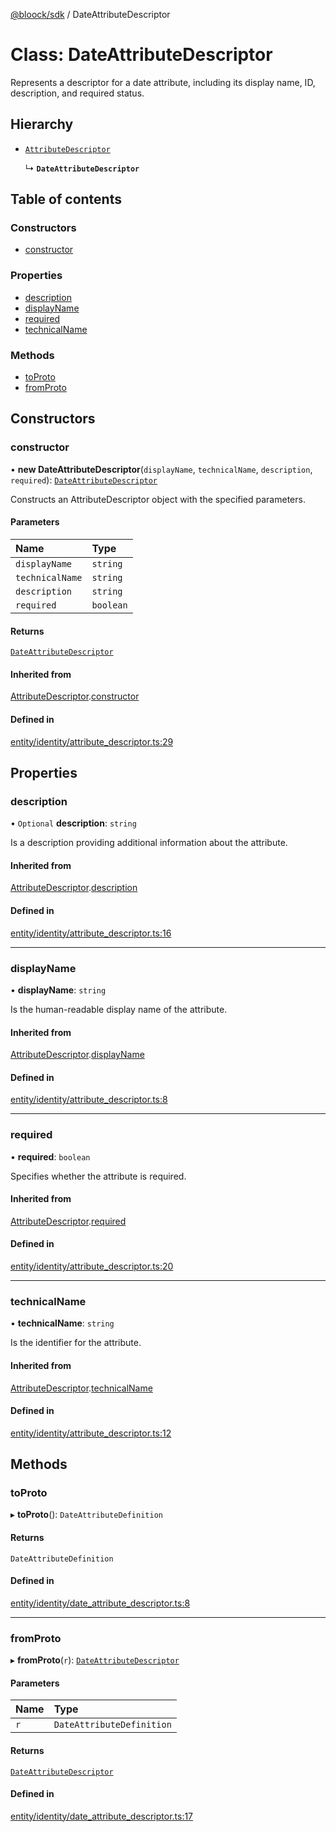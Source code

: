 [@bloock/sdk](../index.md) / DateAttributeDescriptor

# Class: DateAttributeDescriptor

Represents a descriptor for a date attribute, including its display name, ID, description, and required status.

## Hierarchy

- [`AttributeDescriptor`](AttributeDescriptor.md)

  ↳ **`DateAttributeDescriptor`**

## Table of contents

### Constructors

- [constructor](DateAttributeDescriptor.md#constructor)

### Properties

- [description](DateAttributeDescriptor.md#description)
- [displayName](DateAttributeDescriptor.md#displayname)
- [required](DateAttributeDescriptor.md#required)
- [technicalName](DateAttributeDescriptor.md#technicalname)

### Methods

- [toProto](DateAttributeDescriptor.md#toproto)
- [fromProto](DateAttributeDescriptor.md#fromproto)

## Constructors

### constructor

• **new DateAttributeDescriptor**(`displayName`, `technicalName`, `description`, `required`): [`DateAttributeDescriptor`](DateAttributeDescriptor.md)

Constructs an AttributeDescriptor object with the specified parameters.

#### Parameters

| Name | Type |
| :------ | :------ |
| `displayName` | `string` |
| `technicalName` | `string` |
| `description` | `string` |
| `required` | `boolean` |

#### Returns

[`DateAttributeDescriptor`](DateAttributeDescriptor.md)

#### Inherited from

[AttributeDescriptor](AttributeDescriptor.md).[constructor](AttributeDescriptor.md#constructor)

#### Defined in

[entity/identity/attribute_descriptor.ts:29](https://github.com/bloock/bloock-sdk/blob/cf3411f/languages/js/src/entity/identity/attribute_descriptor.ts#L29)

## Properties

### description

• `Optional` **description**: `string`

Is a description providing additional information about the attribute.

#### Inherited from

[AttributeDescriptor](AttributeDescriptor.md).[description](AttributeDescriptor.md#description)

#### Defined in

[entity/identity/attribute_descriptor.ts:16](https://github.com/bloock/bloock-sdk/blob/cf3411f/languages/js/src/entity/identity/attribute_descriptor.ts#L16)

___

### displayName

• **displayName**: `string`

Is the human-readable display name of the attribute.

#### Inherited from

[AttributeDescriptor](AttributeDescriptor.md).[displayName](AttributeDescriptor.md#displayname)

#### Defined in

[entity/identity/attribute_descriptor.ts:8](https://github.com/bloock/bloock-sdk/blob/cf3411f/languages/js/src/entity/identity/attribute_descriptor.ts#L8)

___

### required

• **required**: `boolean`

Specifies whether the attribute is required.

#### Inherited from

[AttributeDescriptor](AttributeDescriptor.md).[required](AttributeDescriptor.md#required)

#### Defined in

[entity/identity/attribute_descriptor.ts:20](https://github.com/bloock/bloock-sdk/blob/cf3411f/languages/js/src/entity/identity/attribute_descriptor.ts#L20)

___

### technicalName

• **technicalName**: `string`

Is the identifier for the attribute.

#### Inherited from

[AttributeDescriptor](AttributeDescriptor.md).[technicalName](AttributeDescriptor.md#technicalname)

#### Defined in

[entity/identity/attribute_descriptor.ts:12](https://github.com/bloock/bloock-sdk/blob/cf3411f/languages/js/src/entity/identity/attribute_descriptor.ts#L12)

## Methods

### toProto

▸ **toProto**(): `DateAttributeDefinition`

#### Returns

`DateAttributeDefinition`

#### Defined in

[entity/identity/date_attribute_descriptor.ts:8](https://github.com/bloock/bloock-sdk/blob/cf3411f/languages/js/src/entity/identity/date_attribute_descriptor.ts#L8)

___

### fromProto

▸ **fromProto**(`r`): [`DateAttributeDescriptor`](DateAttributeDescriptor.md)

#### Parameters

| Name | Type |
| :------ | :------ |
| `r` | `DateAttributeDefinition` |

#### Returns

[`DateAttributeDescriptor`](DateAttributeDescriptor.md)

#### Defined in

[entity/identity/date_attribute_descriptor.ts:17](https://github.com/bloock/bloock-sdk/blob/cf3411f/languages/js/src/entity/identity/date_attribute_descriptor.ts#L17)
